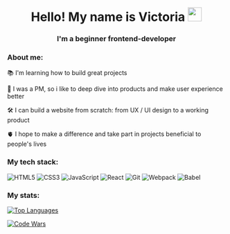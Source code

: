 <h1 align="center">Hello! My name is Victoria
<img src="https://github.com/blackcater/blackcater/raw/main/images/Hi.gif" height="32"/></h1>
<h3 align="center">I'm a beginner frontend-developer</h3>

### About me: 

:books: I'm learning how to build great projects 

:raised_hands: I was a PM, so i like to deep dive into products and make user experience better

:hammer_and_wrench: I can build a website from scratch: from UX / UI design to a working product

:anatomical_heart: I hope to make a difference and take part in projects beneficial to people's lives

### My tech stack: 

![HTML5](https://img.shields.io/badge/html5-%23E34F26.svg?style=for-the-badge&logo=html5&logoColor=white) ![CSS3](https://img.shields.io/badge/css3-%231572B6.svg?style=for-the-badge&logo=css3&logoColor=white) ![JavaScript](https://img.shields.io/badge/javascript-%23323330.svg?style=for-the-badge&logo=javascript&logoColor=%23F7DF1E) ![React](https://img.shields.io/badge/react-%2320232a.svg?style=for-the-badge&logo=react&logoColor=%2361DAFB) ![Git](https://img.shields.io/badge/git-%23F05033.svg?style=for-the-badge&logo=git&logoColor=white) ![Webpack](https://img.shields.io/badge/webpack-%238DD6F9.svg?style=for-the-badge&logo=webpack&logoColor=black) ![Babel](https://img.shields.io/badge/Babel-F9DC3e?style=for-the-badge&logo=babel&logoColor=black)

### My stats: 

[![Top Languages](https://github-readme-stats.vercel.app/api/top-langs/?username=victoriasmi&layout=compact)](https://github.com/victoriasmi/github-readme-stats)

[![Code Wars](https://www.codewars.com/users/troekurova/badges/small)](https://www.codewars.com/users/troekurova/badges/small)
